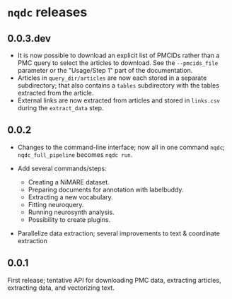 # `nqdc` releases

## 0.0.3.dev

- It is now possible to download an explicit list of PMCIDs rather than a PMC query to select the articles to download.
  See the `--pmcids_file` parameter or the "Usage/Step 1" part of the documentation.
- Articles in `query_dir/articles` are now each stored in a separate subdirectory; that also contains a `tables` subdirectory with the tables extracted from the article.
- External links are now extracted from articles and stored in `links.csv` during the `extract_data` step.

## 0.0.2

- Changes to the command-line interface; now all in one command `nqdc`; `nqdc_full_pipeline` becomes `nqdc run`.

- Add several commands/steps:

  - Creating a NiMARE dataset.
  - Preparing documents for annotation with labelbuddy.
  - Extracting a new vocabulary.
  - Fitting neuroquery.
  - Running neurosynth analysis.
  - Possibility to create plugins.

- Parallelize data extraction; several improvements to text & coordinate extraction

## 0.0.1

First release; tentative API for downloading PMC data, extracting articles,
extracting data, and vectorizing text.
